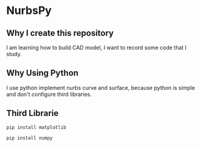 # NurbsPy

## Why I create this repository
I am learning how to build CAD model, I want to record some code that I study.

## Why Using Python
I use python implement nurbs curve and surface, because python is simple and don't configure third libraries.

## Third Librarie
`pip install matplotlib`

`pip install numpy`
